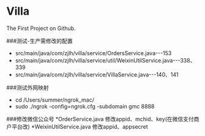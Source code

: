 # Villa
The First Project on Github.


###测试-生产需修改的配置
 * src/main/java/com/zjlh/villa/service/OrdersService.java---153
 * src/main/java/com/zjlh/villa/service/util/WeixinUtilService.java---338、339
 * src/main/java/com/zjlh/villa/service/VillaService.java---140、141
 



###测试外网映射
* cd /Users/summer/ngrok_mac/
* sudo ./ngrok -config=ngrok.cfg -subdomain gmc 8888



###修改微信公众号
 *OrderService.java 修改appid、mchid、key(在微信支付商户平台改)
 *WeixinUtilService.java 修改appid、appsecret

